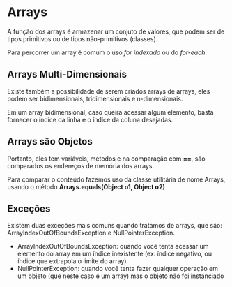 # Arrays

A função dos arrays é armazenar um conjuto de valores, que podem ser de tipos primitivos
ou de tipos não-primitivos (classes).

Para percorrer um array é comum o uso *for indexado* ou do *for-each*.

## Arrays Multi-Dimensionais

Existe também a possibilidade de serem criados arrays de arrays, eles podem ser bidimensionais,
tridimensionais e n-dimensionais.

Em um array bidimensional, caso queira acessar algum elemento, basta fornecer o índice da linha
e o índice da coluna desejadas.

## Arrays são Objetos

Portanto, eles tem variáveis, métodos e na comparação com **==**, são comparados os endereços
de memória dos arrays.

Para comparar o conteúdo fazemos uso da classe utilitária de nome Arrays, usando o método
**Arrays.equals(Object o1, Object o2)**

## Exceções

Existem duas exceções mais comuns quando tratamos de arrays, que são: ArrayIndexOutOfBoundsException
e NullPointerException.
  - ArrayIndexOutOfBoundsException: quando você tenta acessar um elemento do array em um índice
    inexistente (ex: índice negativo, ou índice que extrapola o limite do array)
  - NullPointerException: quando você tenta fazer qualquer operação em um objeto (que neste caso é um array)
    mas o objeto não foi instanciado
